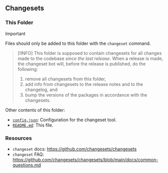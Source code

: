 ## Changesets

### This Folder

> [!IMPORTANT]
> Files should only be added to this folder with the `changeset` command.

> [!INFO]
> This folder is supposed to contain changesets for all changes made to the
> codebase _since the last release_. When a release is made, the changeset bot
> will, before the release is published, do the following:
> 1.  remove all changesets from this folder,
> 2.  add info from changesets to the release notes and to the changelog, and
> 3.  bump the versions of the packages in accordance with the changesets.

Other contents of this folder:

-   [`config.json`](./config.json): Configuration for the changeset tool.
-   [`README.md`](./README.md): This file.

### Resources

- `changeset` docs: https://github.com/changesets/changesets
- `changeset` FAQ: https://github.com/changesets/changesets/blob/main/docs/common-questions.md
